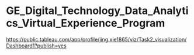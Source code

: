 # GE_Digital_Technology_Data_Analytics_Virtual_Experience_Program



https://public.tableau.com/app/profile/jing.xie1865/viz/Task2_visualization/Dashboard1?publish=yes
